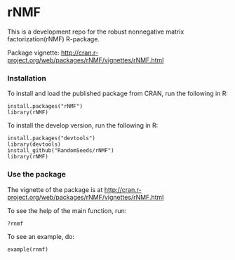 rNMF
====

This is a development repo for the robust nonnegative matrix factorization(rNMF) R-package.

Package vignette: http://cran.r-project.org/web/packages/rNMF/vignettes/rNMF.html

### Installation
To install and load the published package from CRAN, run the following in R:

```
install.packages("rNMF")
library(rNMF)
```

To install the develop version, run the following in R:

```
install.packages("devtools")
library(devtools)
install_github("RandomSeeds/rNMF")
library(rNMF)
```

### Use the package
The vignette of the package is at
http://cran.r-project.org/web/packages/rNMF/vignettes/rNMF.html

To see the help of the main function, run:

```
?rnmf
```
To see an example, do:

```
example(rnmf)
```
